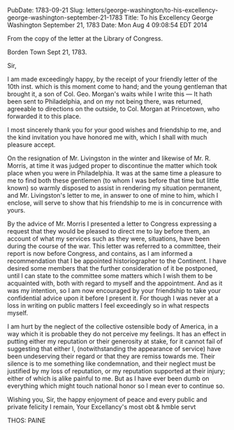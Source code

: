 PubDate: 1783-09-21
Slug: letters/george-washington/to-his-excellency-george-washington-september-21-1783
Title: To his Excellency George Washington  September 21, 1783
Date: Mon Aug  4 09:08:54 EDT 2014

   From the copy of the letter at the Library of Congress.

   Borden Town Sept 21, 1783.

   Sir,

   I am made exceedingly happy, by the receipt of your friendly letter of the
   10th inst. which is this moment come to hand; and the young gentleman
   that brought it, a son of Col. Geo. Morgan's waits while I write this &mdash; It
   hath been sent to Philadelphia, and on my not being there, was returned,
   agreeable to directions on the outside, to Col. Morgan at Princetown, who
   forwarded it to this place.

   I most sincerely thank you for your good wishes and friendship to me, and
   the kind invitation you have honored me with, which I shall with much
   pleasure accept.

   On the resignation of Mr. Livingston in the winter and likewise of Mr. R.
   Morris, at time it was judged proper to discontinue the matter
   which took place when you were in Philadelphia. It was at the same time a
   pleasure to me to find both these gentlemen (to whom I was before that time
   but little known) so warmly disposed to assist in
   rendering my situation permanent, and Mr. Livingston's letter to me, in
   answer to one of mine to him, which I enclose, will serve to show that his
   friendship to me is in concurrence with yours.

   By the advice of Mr. Morris I presented a letter to Congress expressing a
   request that they would be pleased to direct me to lay before them, an
   account of what my services such as they were, situations, have been
   during the course of the war. This letter was referred to a committee,
   their report is now before Congress, and contains, as I am informed a
   recommendation that I be appointed historiographer to the Continent. I
   have desired some members that the further consideration of it be
   postponed, until I can state to the committee some matters which I wish
   them to be acquainted with, both with regard to myself and the
   appointment. And as it was my intention, so I am now encouraged by your
   friendship to take your confidential advice upon it before I present it.
   For though I was never at a loss in writing on public matters I feel
   exceedingly so in what respects myself.

   I am hurt by the neglect of the collective ostensible body of America, in
   a way which it is probable they do not perceive my feelings. It has an
   effect in putting either my reputation or their generosity at stake, for
   it cannot fail of suggesting that either I, (notwithstanding the appearance
   of service) have been undeserving their regard or that they are remiss
   towards me. Their silence is to me something like condemnation, and their
   neglect must be justified by my loss of reputation, or my reputation
   supported at their injury; either of which is alike painful to me. But as
   I have ever been dumb on everything which might touch national honor so I
   mean ever to continue so.

   Wishing you, Sir, the happy enjoyment of peace and every public and
   private felicity I remain, Your Excellancy's most obt & hmble servt

   THOS: PAINE

